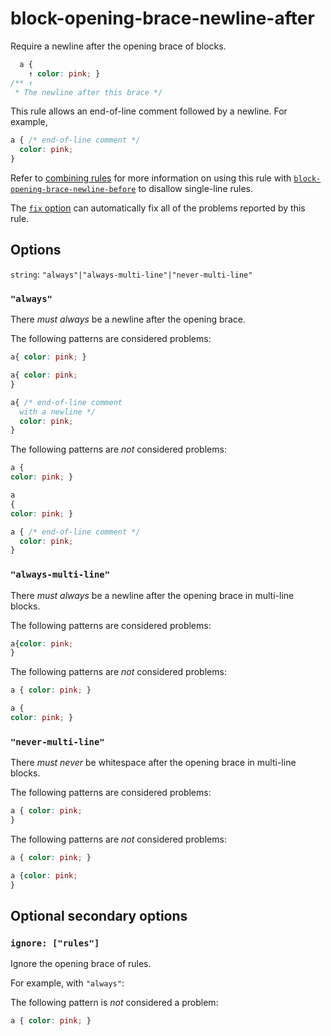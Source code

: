 # block-opening-brace-newline-after

Require a newline after the opening brace of blocks.

<!-- prettier-ignore -->
```css
  a {
    ↑ color: pink; }
/** ↑
 * The newline after this brace */
```

This rule allows an end-of-line comment followed by a newline. For example,

<!-- prettier-ignore -->
```css
a { /* end-of-line comment */
  color: pink;
}
```

Refer to [combining rules](https://github.com/stylelint/stylelint/tree/14.16.1/docs/user-guide/combine.md) for more information on using this rule with [`block-opening-brace-newline-before`](https://github.com/stylelint/stylelint/tree/14.16.1/lib/rules/block-opening-brace-newline-before/README.md) to disallow single-line rules.

The [`fix` option](https://github.com/stylelint/stylelint/tree/14.16.1/docs/user-guide/usage/options.md#fix) can automatically fix all of the problems reported by this rule.

## Options

`string`: `"always"|"always-multi-line"|"never-multi-line"`

### `"always"`

There _must always_ be a newline after the opening brace.

The following patterns are considered problems:

<!-- prettier-ignore -->
```css
a{ color: pink; }
```

<!-- prettier-ignore -->
```css
a{ color: pink;
}
```

<!-- prettier-ignore -->
```css
a{ /* end-of-line comment
  with a newline */
  color: pink;
}
```

The following patterns are _not_ considered problems:

<!-- prettier-ignore -->
```css
a {
color: pink; }
```

<!-- prettier-ignore -->
```css
a
{
color: pink; }
```

<!-- prettier-ignore -->
```css
a { /* end-of-line comment */
  color: pink;
}
```

### `"always-multi-line"`

There _must always_ be a newline after the opening brace in multi-line blocks.

The following patterns are considered problems:

<!-- prettier-ignore -->
```css
a{color: pink;
}
```

The following patterns are _not_ considered problems:

<!-- prettier-ignore -->
```css
a { color: pink; }
```

<!-- prettier-ignore -->
```css
a {
color: pink; }
```

### `"never-multi-line"`

There _must never_ be whitespace after the opening brace in multi-line blocks.

The following patterns are considered problems:

<!-- prettier-ignore -->
```css
a { color: pink;
}
```

The following patterns are _not_ considered problems:

<!-- prettier-ignore -->
```css
a { color: pink; }
```

<!-- prettier-ignore -->
```css
a {color: pink;
}
```

## Optional secondary options

### `ignore: ["rules"]`

Ignore the opening brace of rules.

For example, with `"always"`:

The following pattern is _not_ considered a problem:

<!-- prettier-ignore -->
```css
a { color: pink; }
```
